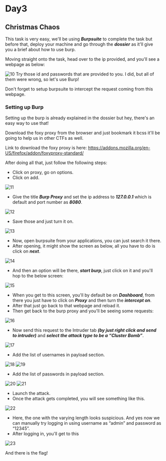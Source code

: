 # Day3

## Christmas Chaos

This task is very easy, we'll be using ***Burpsuite*** to complete the task but before that, deploy your machine and go through the ***dossier*** as it'll give you a brief about how to use burp.

Moving straight onto the task, head over to the ip provided, and you'll see a webpage as below:

![10](https://user-images.githubusercontent.com/83836972/121354718-c71a0200-c94c-11eb-94b5-71185e697028.PNG)
Try those id and passwords that are provided to you.
I did, but all of them were wrong, so let's use Burp!

Don't forget to setup burpsuite to intercept the request coming from this webpage.

### Setting up Burp

Setting up the burp is already explained in the dossier but hey, there's an easy way to use that!

Download the foxy proxy from the browser and just bookmark it bcss it'll be going to help us in other CTFs as well.

Link to download the foxy proxy is here: https://addons.mozilla.org/en-US/firefox/addon/foxyproxy-standard/

After doing all that, just follow the following steps:

- Click on proxy, go on options.
- Click on add. 

![11](https://user-images.githubusercontent.com/83836972/121354740-ced9a680-c94c-11eb-9397-595b2ec8a82d.PNG)
- Give the title ***Burp Proxy*** and set the ip address to ***127.0.0.1*** which is default and port number as ***8080***.

![12](https://user-images.githubusercontent.com/83836972/121354762-d4cf8780-c94c-11eb-9d93-e84147b21da5.PNG)
- Save those and just turn it on.

![13](https://user-images.githubusercontent.com/83836972/121354790-db5dff00-c94c-11eb-8192-cc31352f77c9.PNG)
- Now, open burpsuite from your applications, you can just search it there.
- After opening, it might show the screen as below, all you have to do is click on ***next***.

![14](https://user-images.githubusercontent.com/83836972/121354808-e022b300-c94c-11eb-9e86-25c5306bb806.PNG)
- And then an option will be there, ***start burp***, just click on it and you'll hop to the below screen:

![15](https://user-images.githubusercontent.com/83836972/121354822-e44ed080-c94c-11eb-8bb2-2a1141e9a922.PNG)
- When you get to this screen, you'll by default be on ***Dashboard***, from there you just have to click on ***Proxy*** and then turn the ***intercept on***.
- After that just go back to that webpage and reload it.
- Then get back to the burp proxy and you'll be seeing some requests:

![16](https://user-images.githubusercontent.com/83836972/121354836-e7e25780-c94c-11eb-9466-33753a29259c.PNG)
- Now send this request to the Intruder tab ***(by just right click and send to intruder)*** and ***select the attack type to be a “Cluster Bomb”***. 

![17](https://user-images.githubusercontent.com/83836972/121354853-eca70b80-c94c-11eb-86e7-031a2052bb24.PNG)
- Add the list of usernames in payload section.

![18](https://user-images.githubusercontent.com/83836972/121354879-f29cec80-c94c-11eb-850c-3ec3f57d1036.PNG)
![19](https://user-images.githubusercontent.com/83836972/121354899-f7fa3700-c94c-11eb-9f38-afe5fa89f52a.PNG)
- Add the list of passwords in payload section.

![20](https://user-images.githubusercontent.com/83836972/121354921-fcbeeb00-c94c-11eb-85e2-0855f4eed5d3.PNG)
![21](https://user-images.githubusercontent.com/83836972/121354939-01839f00-c94d-11eb-98ee-aae3096c9a5d.PNG)
- Launch the attack.
- Once the attack gets completed, you will see something like this.

![22](https://user-images.githubusercontent.com/83836972/121354970-08aaad00-c94d-11eb-9428-bdfcc79ca308.PNG)
- Here, the one with the varying length looks suspicious. And yes now we can manually try logging in using username as “admin” and password as “12345”.
- After logging in, you'll get to this

![23](https://user-images.githubusercontent.com/83836972/121354992-0ea08e00-c94d-11eb-9508-b6ea4477e7e6.PNG)

And there is the flag!
